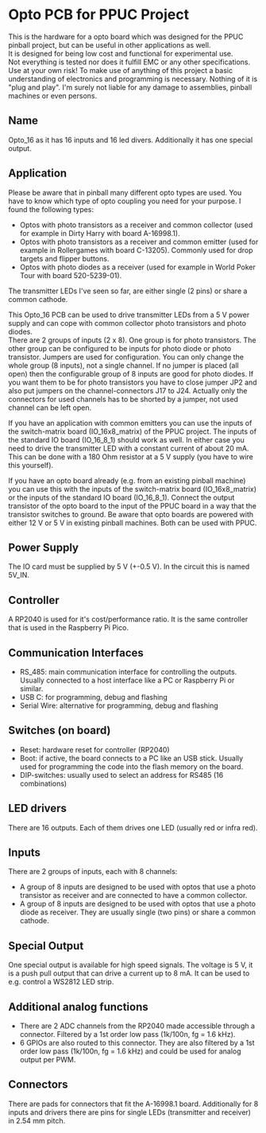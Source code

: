 # Opto PCB for PPUC Project
This is the hardware for a opto board which was designed for the PPUC pinball project, but can be useful in other applications as well.  
It is designed for being low cost and functional for experimental use.  
Not everything is tested nor does it fulfill EMC or any other specifications.  
Use at your own risk!
To make use of anything of this project a basic understanding of electronics and programming is necessary. Nothing of it is "plug and play". I'm surely not liable for any damage to assemblies, pinball machines or even persons.

<!--
## Picture of the Board
![PCB Pic](tbd.jpg)
-->

## Name
Opto_16 as it has 16 inputs and 16 led divers. Additionally it has one special output.  

## Application
Please be aware that in pinball many different opto types are used. You have to know which type of opto coupling you need for your purpose. I found the following types:
* Optos with photo transistors as a receiver and common collector (used for example in Dirty Harry with board A-16998.1).
* Optos with photo transistors as a receiver and common emitter (used for example in Rollergames with board C-13205). Commonly used for drop targets and flipper buttons.
* Optos with photo diodes as a receiver (used for example in World Poker Tour with board 520-5239-01).

The transmitter LEDs I've seen so far, are either single (2 pins) or share a common cathode.

This Opto_16 PCB can be used to drive transmitter LEDs from a 5 V power supply and can cope with common collector photo transistors and photo diodes.  
There are 2 groups of inputs (2 x 8). One group is for photo transistors. The other group can be configured to be inputs for photo diode or photo transistor. Jumpers are used for configuration. You can only change the whole group (8 inputs), not a single channel. If no jumper is placed (all open) then the configurable group of 8 inputs are good for photo diodes. If you want them to be for photo transistors you have to close jumper JP2 and also put jumpers on the channel-connectors J17 to J24. Actually only the connectors for used channels has to be shorted by a jumper, not used channel can be left open.  

If you have an application with common emitters you can use the inputs of the switch-matrix board (IO_16x8_matrix) of the PPUC project. The inputs of the standard IO board (IO_16_8_1) should work as well. In either case you need to drive the transmitter LED with a constant current of about 20 mA. This can be done with a 180 Ohm resistor at a 5 V supply (you have to wire this yourself).

If you have an opto board already (e.g. from an existing pinball machine) you can use this with the inputs of the switch-matrix board (IO_16x8_matrix) or the inputs of the standard IO board (IO_16_8_1). Connect the output transistor of the opto board to the input of the PPUC board in a way that the transistor switches to ground. Be aware that opto boards are powered with either 12 V or 5 V in existing pinball machines. Both can be used with PPUC.

## Power Supply
The IO card must be supplied by 5 V (+-0.5 V). In the circuit this is named 5V_IN.

## Controller
A RP2040 is used for it's cost/performance ratio. It is the same controller that is used in the Raspberry Pi Pico.

## Communication Interfaces
* RS_485: main communication interface for controlling the outputs. Usually connected to a host interface like a PC or Raspberry Pi or similar.
* USB C: for programming, debug and flashing
* Serial Wire: alternative for programming, debug and flashing

## Switches (on board)
* Reset: hardware reset for controller (RP2040)
* Boot: if active, the board connects to a PC like an USB stick. Usually used for programming the code into the flash memory on the board.
* DIP-switches: usually used to select an address for RS485 (16 combinations)

## LED drivers
There are 16 outputs. Each of them drives one LED (usually red or infra red).

## Inputs
There are 2 groups of inputs, each with 8 channels:
* A group of 8 inputs are designed to be used with optos that use a photo transistor as receiver and are connected to have a common collector.
* A group of 8 inputs are designed to be used with optos that use a photo diode as receiver. They are usually single (two pins) or share a common cathode.

## Special Output
One special output is available for high speed signals. The voltage is 5 V, it is a push pull output that can drive a current up to 8 mA. It can be used to e.g. control a WS2812 LED strip.

## Additional analog functions
* There are 2 ADC channels from the RP2040 made accessible through a connector. Filtered by a 1st order low pass (1k/100n, fg = 1.6 kHz).
* 6 GPIOs are also routed to this connector. They are also filtered by a 1st order low pass (1k/100n, fg = 1.6 kHz) and could be used for analog output per PWM.

## Connectors
There are pads for connectors that fit the A-16998.1 board. Additionally for 8 inputs and drivers there are pins for single LEDs (transmitter and receiver) in 2.54 mm pitch.


